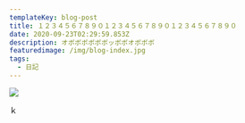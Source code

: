 ```yaml
---
templateKey: blog-post
title: １２３４５６７８９０１２３４５６７８９０１２３４５６７８９０
date: 2020-09-23T02:29:59.853Z
description: オボボボボボボッボボオボボボ
featuredimage: /img/blog-index.jpg
tags:
  - 日記
---
```

![](/img/blog-index.jpg)

ｋ